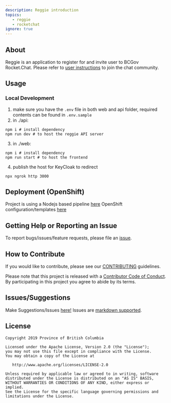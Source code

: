```yaml
---
description: Reggie introduction
topics:
   - reggie
   - rocketchat
ignore: true
---
```


## About

Reggie is an application to register for and invite user to BCGov Rocket.Chat. Please refer to [user instructions](UserInstructions.md) to join the chat community.

## Usage

### Local Development

1. make sure you have the `.env` file in both web and api folder, required contents can be found in `.env.sample`
2. in ./api:
```shell
npm i # install dependency
npm run dev # to host the reggie API server
```
3. in ./web:
```shell
npm i # install dependency
npm run start # to host the frontend
```
4. publish the host for KeyCloak to redirect
```shell
npx ngrok http 3000
```

## Deployment (OpenShift)

Project is using a Nodejs based pipeline [here](.pipeline/README.md)
OpenShift configuration/templates [here](openshift)

## Getting Help or Reporting an Issue

To report bugs/issues/feature requests, please file an [issue](https://github.com/bcgov/rocketchat/issues/).

## How to Contribute

If you would like to contribute, please see our [CONTRIBUTING](CONTRIBUTING.md) guidelines.

Please note that this project is released with a [Contributor Code of Conduct](CODE_OF_CONDUCT.md). 
By participating in this project you agree to abide by its terms.

## Issues/Suggestions
Make Suggestions/Issues [here!](https://github.com/bcgov/rocketchat/issues/new)
Issues are [markdown supported](https://guides.github.com/features/mastering-markdown/).

## License

    Copyright 2019 Province of British Columbia

    Licensed under the Apache License, Version 2.0 (the "License");
    you may not use this file except in compliance with the License.
    You may obtain a copy of the License at

       http://www.apache.org/licenses/LICENSE-2.0

    Unless required by applicable law or agreed to in writing, software
    distributed under the License is distributed on an "AS IS" BASIS,
    WITHOUT WARRANTIES OR CONDITIONS OF ANY KIND, either express or implied.
    See the License for the specific language governing permissions and
    limitations under the License.
